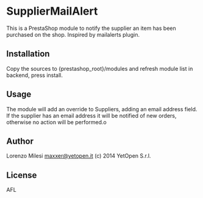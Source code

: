 SupplierMailAlert
=================

This is a PrestaShop module to notify the supplier an item has been purchased on the shop.
Inspired by mailalerts plugin.

Installation
------------
Copy the sources to {prestashop_root}/modules and refresh module list in backend, press install.

Usage
-----
The module will add an override to Suppliers, adding an email address field. If the supplier has an email address it will be notified of new orders, otherwise no action will be performed.o

Author
------
Lorenzo Milesi <maxxer@yetopen.it>
(c) 2014 YetOpen S.r.l.

License
-------
AFL
